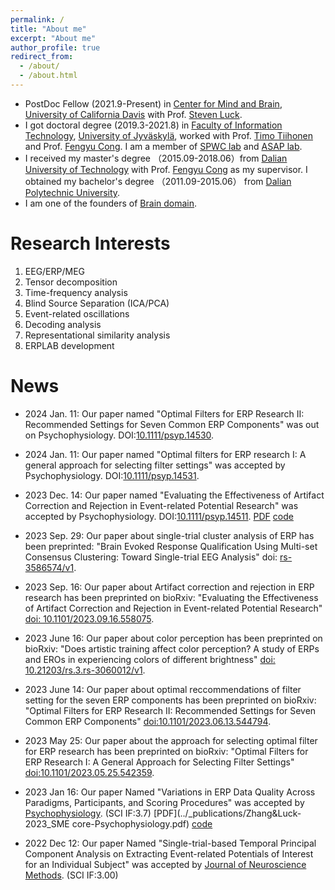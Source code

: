 ```yaml
---
permalink: /
title: "About me"
excerpt: "About me"
author_profile: true
redirect_from: 
  - /about/
  - /about.html
---
```

- PostDoc Fellow (2021.9-Present) in [Center for Mind and Brain](https://mindbrain.ucdavis.edu/), [University of California Davis](https://www.ucdavis.edu/) with Prof. [Steven Luck](https://mindbrain.ucdavis.edu/people/sjluck).
- I got doctoral degree (2019.3-2021.8) in [Faculty of Information Technology](https://www.jyu.fi/it/en), [University of Jyväskylä](https://jyu.fi/en),  worked with Prof. [Timo Tiihonen](http://users.jyu.fi/~tiihonen/) and Prof. [Fengyu Cong](http://www.escience.cn/people/cong/index.html). I am a member of [SPWC lab](https://www.jyu.fi/it/en/research/research-areas/software-and-telecommunication-technology/signal-processing) and [ASAP lab](http://www.escience.cn/people/cong/asap.html).
- I received my master's degree （2015.09-2018.06）from [Dalian University of Technology](http://en.dlut.edu.cn/) with Prof. [Fengyu Cong](http://www.escience.cn/people/cong/index.html) as my supervisor. I obtained my bachelor's degree （2011.09-2015.06） from [Dalian Polytechnic University](http://en.dlpu.edu.cn/).
- I am one of the founders of [Brain domain](http://braindomain.cn/).

Research Interests
======
 1. EEG/ERP/MEG
 2. Tensor decomposition
 3. Time-frequency analysis
 4. Blind Source Separation (ICA/PCA)
 5. Event-related oscillations
 6. Decoding analysis
 7. Representational similarity analysis
8. ERPLAB development

News
======

- 2024 Jan. 11: Our paper named "Optimal Filters for ERP Research II: Recommended Settings for Seven Common ERP Components" was out on  Psychophysiology. DOI:[10.1111/psyp.14530](https://doi.org/10.1111/psyp.14530).
  
- 2024 Jan. 11: Our paper named "Optimal filters for ERP research I: A general approach for selecting filter settings" was accepted by Psychophysiology. DOI:[10.1111/psyp.14531](https://doi.org/10.1111/psyp.14531).
  
- 2023 Dec. 14: Our paper named "Evaluating the Effectiveness of Artifact Correction and Rejection in Event-related Potential Research" was accepted by Psychophysiology. DOI:[10.1111/psyp.14511](https://doi.org/10.1111/psyp.14511). [PDF](../_publications/Zhang_et_al-2024-artifact_Psychophysiology.pdf) [code](https://osf.io/vpb79/)

- 2023 Sep. 29: Our paper about single-trial cluster analysis of ERP has been preprinted: "Brain Evoked Response Qualification Using Multi-set Consensus Clustering: Toward Single-trial EEG Analysis" doi: [rs-3586574/v1](https://www.researchsquare.com/article/rs-3586574/v1).
  
- 2023 Sep. 16: Our paper about Artifact correction and rejection in ERP research  has been preprinted on bioRxiv: "Evaluating the Effectiveness of Artifact Correction and Rejection in Event-related Potential Research" [doi: 10.1101/2023.09.16.558075](https://doi.org/10.1101/2023.09.16.558075).
  
- 2023 June 16: Our paper about color perception  has been preprinted on bioRxiv: "Does artistic training affect color perception? A study of ERPs and EROs in experiencing colors of different brightness" [doi: 10.21203/rs.3.rs-3060012/v1](https://doi.org/10.21203/rs.3.rs-3060012/v1).
- 2023 June 14: Our paper about optimal reccommendations of filter setting for the seven ERP components  has been preprinted on bioRxiv: "Optimal Filters for ERP Research II: Recommended Settings for Seven Common ERP Components" [doi:10.1101/2023.06.13.544794](https://doi.org/10.1101/2023.06.13.544794).
- 2023 May 25: Our paper about the approach for selecting optimal filter for ERP research has been preprinted on bioRxiv: "Optimal Filters for ERP Research I: A General Approach for Selecting Filter Settings" [doi:10.1101/2023.05.25.542359](https://doi.org/10.1101/2023.05.25.542359).
- 2023 Jan 16: Our paper Named "Variations in ERP Data Quality Across Paradigms, Participants, and Scoring Procedures" was accepted by [Psychophysiology](https://doi.org/10.1111/psyp.14264). (SCI IF:3.7) [PDF](../_publications/Zhang&Luck-2023_SME core-Psychophysiology.pdf) [code](https://osf.io/p3bqd/)
- 2022 Dec 12: Our paper Named "Single-trial-based Temporal Principal Component Analysis on Extracting Event-related Potentials of Interest for an Individual Subject" was accepted by [Journal of Neuroscience Methods](https://doi.org/10.1016/j.jneumeth.2022.109768). (SCI IF:3.00)

